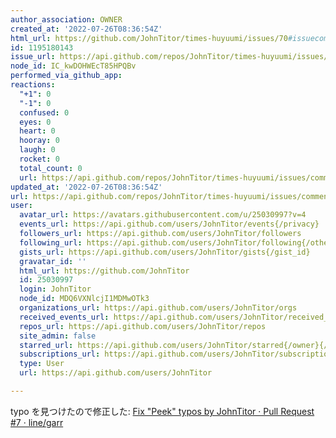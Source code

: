 ```yaml
---
author_association: OWNER
created_at: '2022-07-26T08:36:54Z'
html_url: https://github.com/JohnTitor/times-huyuumi/issues/70#issuecomment-1195180143
id: 1195180143
issue_url: https://api.github.com/repos/JohnTitor/times-huyuumi/issues/70
node_id: IC_kwDOHWEcT85HPQBv
performed_via_github_app: 
reactions:
  "+1": 0
  "-1": 0
  confused: 0
  eyes: 0
  heart: 0
  hooray: 0
  laugh: 0
  rocket: 0
  total_count: 0
  url: https://api.github.com/repos/JohnTitor/times-huyuumi/issues/comments/1195180143/reactions
updated_at: '2022-07-26T08:36:54Z'
url: https://api.github.com/repos/JohnTitor/times-huyuumi/issues/comments/1195180143
user:
  avatar_url: https://avatars.githubusercontent.com/u/25030997?v=4
  events_url: https://api.github.com/users/JohnTitor/events{/privacy}
  followers_url: https://api.github.com/users/JohnTitor/followers
  following_url: https://api.github.com/users/JohnTitor/following{/other_user}
  gists_url: https://api.github.com/users/JohnTitor/gists{/gist_id}
  gravatar_id: ''
  html_url: https://github.com/JohnTitor
  id: 25030997
  login: JohnTitor
  node_id: MDQ6VXNlcjI1MDMwOTk3
  organizations_url: https://api.github.com/users/JohnTitor/orgs
  received_events_url: https://api.github.com/users/JohnTitor/received_events
  repos_url: https://api.github.com/users/JohnTitor/repos
  site_admin: false
  starred_url: https://api.github.com/users/JohnTitor/starred{/owner}{/repo}
  subscriptions_url: https://api.github.com/users/JohnTitor/subscriptions
  type: User
  url: https://api.github.com/users/JohnTitor

---
```

typo を見つけたので修正した: [Fix "Peek" typos by JohnTitor · Pull Request #7 · line/garr](https://togithub.com/line/garr/pull/7)